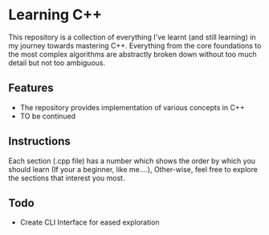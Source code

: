 # Learning C++

This repository is a collection of everything I've learnt (and still learning) in my journey towards mastering C++.
Everything from the core foundations to the most complex algorithms are
abstractly broken down without too much detail but not too ambiguous.

## Features
* The repository provides implementation of various concepts in C++
* TO be continued

## Instructions
Each section (.cpp file) has a number which shows the order by which you should
learn (If your a beginner, like me....), Other-wise, feel free to explore
the sections that interest you most.

## Todo
* Create CLI Interface for eased exploration
